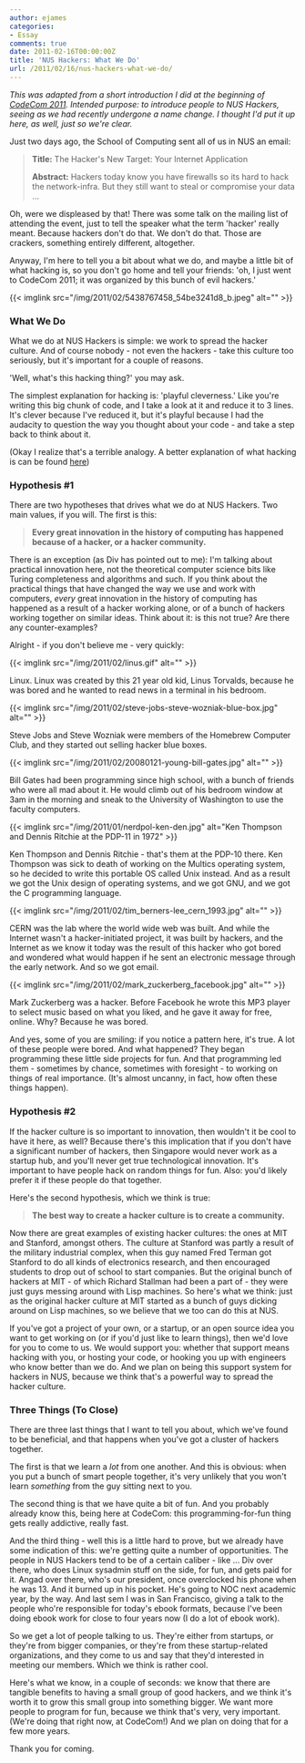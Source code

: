 ```yaml
---
author: ejames
categories:
- Essay
comments: true
date: 2011-02-16T00:00:00Z
title: 'NUS Hackers: What We Do'
url: /2011/02/16/nus-hackers-what-we-do/
---
```


<em>This was adapted from a short introduction I did at the beginning of <a href="/2011/02/learning-ruby-the-fun-way/">CodeCom 2011</a>. Intended purpose: to introduce people to NUS Hackers, seeing as we had recently undergone a name change. I thought I'd put it up here, as well, just so we're clear.</em>

Just two days ago, the School of Computing sent all of us in NUS an email:
<blockquote><strong>Title:</strong> The Hacker's New Target: Your Internet Application

<strong>Abstract:</strong> Hackers today know you have firewalls so its hard to hack the network-infra. But they still want to steal or compromise your data ...</blockquote>
Oh, were we displeased by that! There was some talk on the mailing list of attending the event, just to tell the speaker what the term 'hacker' really meant. Because hackers don't do that.  We don't do that. Those are crackers, something entirely different, altogether.

Anyway, I'm here to tell you a bit about what we do, and maybe a little bit of what hacking is, so you don't go home and tell your friends: 'oh, I just went to CodeCom 2011; it was organized by this bunch of evil hackers.'

{{< imglink src="/img/2011/02/5438767458_54be3241d8_b.jpeg" alt="" >}}
<h3>What We Do</h3>
What we do at NUS Hackers is simple: we work to spread the hacker culture. And of course nobody - not even the hackers - take this culture too seriously, but it's important for a couple of reasons.

'Well, what's this hacking thing?' you may ask.

The simplest explanation for hacking is: 'playful cleverness.' Like you're writing this big chunk of code, and I take a look at it and reduce it to 3 lines. It's clever because I've reduced it, but it's playful because I had the audacity to question the way you thought about your code -  and take a step back to think about it.

(Okay I realize that's a terrible analogy. A better explanation of what hacking is can be found <a href="/hackerdefined">here</a>)
<h3>Hypothesis #1</h3>
There are two hypotheses that drives what we do at NUS Hackers. Two main values, if you will. The first is this:
<blockquote><strong>Every great innovation in the history of computing has happened because of a hacker, or a hacker community.</strong></blockquote>
There is an exception  (as Div has pointed out to me): I'm talking about practical innovation here, not the theoretical computer science bits like Turing completeness and algorithms and such. If you think about the practical things that have changed the way we use and work with computers, <em>every</em> great innovation in the history of computing has happened as a result of a hacker working alone, or of a bunch of hackers working together on similar ideas. Think about it: is this not true? Are there any counter-examples?

Alright - if you don't believe me - very quickly:

{{< imglink src="/img/2011/02/linus.gif" alt="" >}}

Linux. Linux was created by this 21 year old kid, Linus Torvalds, because he was bored and he wanted to read news in a terminal in his bedroom.

{{< imglink src="/img/2011/02/steve-jobs-steve-wozniak-blue-box.jpg" alt="" >}}

Steve Jobs and Steve Wozniak were members of the Homebrew Computer Club, and they started out selling hacker blue boxes.

{{< imglink src="/img/2011/02/20080121-young-bill-gates.jpg" alt="" >}}

Bill Gates had been programming since high school, with a bunch of friends who were all mad about it. He would climb out of his bedroom window at 3am in the morning and sneak to the University of Washington to use the faculty computers.

{{< imglink src="/img/2011/01/nerdpol-ken-den.jpg" alt="Ken Thompson and Dennis Ritchie at the PDP-11 in 1972" >}}

Ken Thompson and Dennis Ritchie - that's them at the PDP-10 there. Ken Thompson was sick to death of working on the Multics operating system, so he decided to write this portable OS called Unix instead. And as a result we got the Unix design of operating systems, and we got GNU, and we got the C programming language.

{{< imglink src="/img/2011/02/tim_berners-lee_cern_1993.jpg" alt="" >}}

CERN was the lab where the world wide web was built. And while the Internet wasn't a hacker-initiated project, it was built by hackers, and the Internet as we know it today was the result of this hacker who got bored and wondered what would happen if he sent an electronic message through the early network. And so we got email.

{{< imglink src="/img/2011/02/mark_zuckerberg_facebook.jpg" alt="" >}}

Mark Zuckerberg was a hacker. Before Facebook he wrote this MP3 player to select music based on what you liked, and he gave it away for free, online. Why? Because he was bored.

And yes, some of you are smiling: if you notice a pattern here, it's true. A lot of these people were bored. And what happened? They began programming these little side projects for fun. And that programming led them - sometimes by chance, sometimes with foresight - to working on things of real importance. (It's almost uncanny, in fact, how often these things happen).
<h3>Hypothesis #2</h3>
If the hacker culture is so important to innovation, then wouldn't it be cool to have it here, as well? Because there's this implication that if you don't have a significant number of hackers, then Singapore would never work as a startup hub, and you'll never get true technological innovation. It's important to have people hack on random things for fun. Also: you'd likely prefer it if these people do that together.

Here's the second hypothesis, which we think is true:
<blockquote><strong>The best way to create a hacker culture is to create a community.</strong></blockquote>
Now there are great examples of existing hacker cultures: the ones at MIT and Stanford, amongst others. The culture at Stanford was partly a result of the military industrial complex, when this guy named Fred Terman got Stanford to do all kinds of electronics research, and then encouraged students to drop out of school to start companies. But the original bunch of hackers at MIT - of which Richard Stallman had been a part of - they were just guys messing around with Lisp machines. So here's what we think: just as the original hacker culture at MIT started as a bunch of guys dicking around on Lisp machines, so we believe that we too can do this at NUS.

If you've got a project of your own, or a startup, or an open source idea you want to get working on (or if you'd just like to learn things), then we'd love for you to come to us. We would support you: whether that support means hacking with you, or hosting your code, or hooking you up with engineers who know better than we do. And we plan on being this support system for hackers in NUS, because we think that's a powerful way to spread the hacker culture.
<h3>Three Things (To Close)</h3>
There are three last things that I want to tell you about, which we've found to be beneficial, and that happens when you've got a cluster of hackers together.

The first is that we learn a <em>lot</em> from one another. And this is obvious: when you put a bunch of smart people together, it's very unlikely that you won't learn <em>something</em> from the guy sitting next to you.

The second thing is that we have quite a bit of fun. And you probably already know this, being here at CodeCom: this programming-for-fun thing gets really addictive, really fast.

And the third thing - well this is a little hard to prove, but we already have some indication of this: we're getting quite a number of opportunities. The people in NUS Hackers tend to be of a certain caliber - like ... Div over there, who does Linux sysadmin stuff on the side, for fun, and gets paid for it. Angad over there, who's our president, once overclocked his phone when he was 13. And it burned up in his pocket. He's going to NOC next academic year, by the way. And last sem I was in San Francisco, giving a talk to the people who're responsible for today's ebook formats, because I've been doing ebook work for close to four years now (I do a lot of ebook work).

So we get a lot of people talking to us. They're either from startups, or they're from bigger companies, or they're from these startup-related organizations, and they come to us and say that they'd interested in meeting our members. Which we think is rather cool.

Here's what we know, in a couple of seconds: we know that there are tangible benefits to having a small group of good hackers, and we think it's worth it to grow this small group into something bigger. We want more people to program for fun, because we think that's very, very important. (We're doing that right now, at CodeCom!) And we plan on doing that for a few more years.

Thank you for coming.
